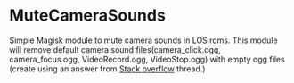 # MuteCameraSounds

Simple Magisk module to mute camera sounds in LOS roms. This module will remove default camera sound files(camera_click.ogg, camera_focus.ogg, VideoRecord.ogg, VideoStop.ogg) with empty ogg files (create using an answer from [Stack overflow](https://stackoverflow.com/questions/32017827/ffmpeg-create-silent-ogg-audio-file#32027123) thread.)